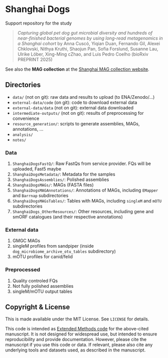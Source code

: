 # Shanghai Dogs

Support repository for the study

> _Capturing global pet dog gut microbial diversity and hundreds of
> near-finished bacterial genomes by using long-read metagenomics in a Shanghai
> cohort_ by Anna Cuscó, Yiqian Duan, Fernando Gil, Alexei Chklovski, Nithya
> Kruthi, Shaojun Pan, Sofia Forslund, Susanne Lau, Ulrike  Löber, Xing-Ming
> cZhao, and Luis Pedro Coelho (bioRxiv PREPRINT 2025)


See also the **MAG collection** at the [Shanghai MAG collection
website](https://sh-dog-mags.big-data-biology.org/).


## Directories

- `data/` (not on git): raw data and results to upload (to ENA/Zenodo/...)
- `external-data/code` (on git): code to download external data
- `external-data/data` (not on git): external data downloaded
- `intermediate-outputs/` (not on git): results of preprocessing for convenience
- `resource_generation/`: scripts to generate assemblies, MAGs, annotations, ...
- `analysis/`
- `notes/`


### Data

1. `ShanghaiDogsFastQ/`: Raw FastQs from service provider. FQs will be uploaded, Fast5 maybe
2. `ShanghaiDogsMetadata/`: Metadata for the samples
3. `ShanghaiDogsAssemblies/`: Polished assemblies
4. `ShanghaiDogsMAGs/`: MAGs (FASTA files)
5. `ShanghaiDogsMAGAnnotations/`: Annotations of MAGs, including `EMapper` and `Barrnap` subdirectories
6. `ShanghaiDogsMAGsTables/`: Tables with MAGs, including `singleM` and `mOTU` subdirectories
7. `ShanghaiDogs_OtherResources/`: Other resources, including gene and smORF catalogues (and their respective annotations)

### External data

1. GMGC MAGs
2. singleM profiles from sandpiper (inside `dog_microbiome_archive_otu_tables` subdirectory)
3. mOTU profiles for canid/felid

### Preprocessed

1. Quality controled FQs
2. Not fully polished assemblies
3. singleM/mOTU output tables

## Copyright & License

This is made available under the MIT License. See `LICENSE` for details.

This code is intended as [Extended Methods
code](https://doi.org/10.1371/journal.pcbi.1011920) for the above-cited
manuscript. It is not designed for widespread use, but intended to ensure
reproducibility and provide documentation. However, please cite the manuscript
if you use this code or data. If relevant, please also cite any underlying
tools and datasets used, as described in the manuscript.

